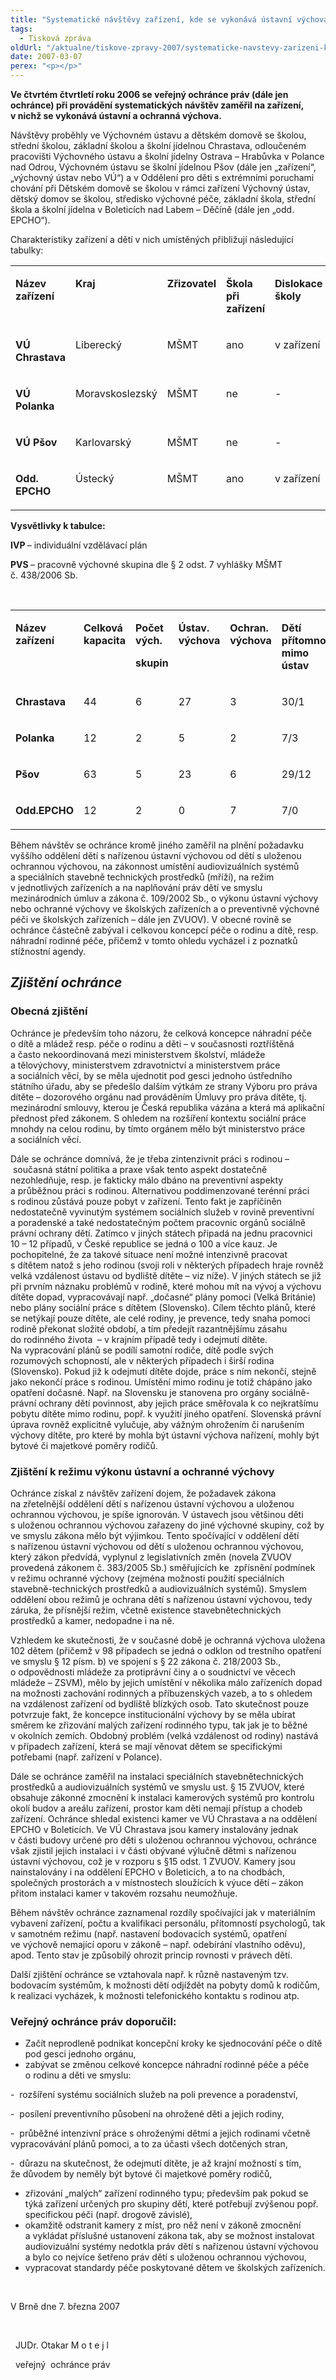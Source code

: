 ```yaml
---
title: "Systematické návštěvy zařízení, kde se vykonává ústavní výchova a ochranná výchova"
tags:
  - Tisková zpráva
oldUrl: "/aktualne/tiskove-zpravy-2007/systematicke-navstevy-zarizeni-kde-se-vykonava-ustavni-vychova-a-ochranna-vychova"
date: 2007-03-07
perex: "<p></p>"
---
```


<!-- imported from the old website -->

<p><b>Ve čtvrtém čtvrtletí roku 2006 se veřejný ochránce práv (dále jen ochránce) při provádění systematických návštěv zaměřil na zařízení, v nichž se vykonává ústavní a ochranná výchova.</b></p><p>Návštěvy proběhly ve Výchovném ústavu a dětském domově se školou, střední školou, základní školou a školní jídelnou Chrastava, odloučeném pracovišti Výchovného ústavu a školní jídelny Ostrava – Hrabůvka v Polance nad Odrou, Výchovném ústavu se školní jídelnou Pšov (dále jen „zařízení“, „výchovný ústav nebo VÚ“) a v Oddělení pro děti s extrémními poruchami chování při Dětském domově se školou v rámci zařízení Výchovný ústav, dětský domov se školou, středisko výchovné péče, základní škola, střední škola a školní jídelna v Boleticích nad Labem – Děčíně (dále jen „odd. EPCHO“).</p><p>Charakteristiky zařízení a dětí v nich umístěných přibližují následující tabulky:</p><p><table><tbody><tr><td valign="top" width="121"><p><b>Název zařízení</b><p></p></p><p></p></td><td valign="top" width="98"><p><b>Kraj</b><p></p></p><p></p></td><td valign="top" width="120"><p><b>Zřizovatel</b><p></p></p><p></p></td><td valign="top" width="84"><p><b>Škola při zařízení</b><p></p></p><p></p></td><td valign="top" width="84"><p><b>Dislokace školy</b><p></p></p><p></p></td><td valign="top" width="79"><p><b>Typ školy</b><p></p></p><p></p></td></tr><tr><td valign="top" width="121"><p><b>VÚ Chrastava</b><p></p></p><p></p></td><td valign="top" width="98"><p>Liberecký</p><p></p><p></p></td><td valign="top" width="120"><p>MŠMT</p><p></p><p></p></td><td valign="top" width="84"><p>ano</p><p></p><p></p></td><td valign="top" width="84"><p>v zařízení</p><p></p><p></p></td><td valign="top" width="79"><p>ZŠ, SŠ</p><p></p><p></p></td></tr><tr><td valign="top" width="121"><p><b>VÚ Polanka</b><p></p></p><p></p></td><td valign="top" width="98"><p>Moravskoslezský</p><p></p><p></p></td><td valign="top" width="120"><p>MŠMT</p><p></p><p></p></td><td valign="top" width="84"><p>ne</p><p></p><p></p></td><td valign="top" width="84"><p>-</p><p></p><p></p></td><td valign="top" width="79"><p>IVP</p><p></p><p></p></td></tr><tr><td valign="top" width="121"><p><b>VÚ Pšov</b><p></p></p><p></p></td><td valign="top" width="98"><p>Karlovarský</p><p></p><p></p></td><td valign="top" width="120"><p>MŠMT</p><p></p><p></p></td><td valign="top" width="84"><p>ne</p><p></p><p></p></td><td valign="top" width="84"><p>-</p><p></p><p></p></td><td valign="top" width="79"><p>PVS</p><p></p><p></p></td></tr><tr><td valign="top" width="121"><p><b>Odd. EPCHO</b><p></p></p><p></p></td><td valign="top" width="98"><p>Ústecký</p><p></p><p></p></td><td valign="top" width="120"><p>MŠMT</p><p></p><p></p></td><td valign="top" width="84"><p>ano</p><p></p><p></p></td><td valign="top" width="84"><p>v zařízení</p><p></p><p></p></td><td valign="top" width="79"><p>ZŠ</p><p></p><p></p></td></tr></tbody></table></p><p><b>Vysvětlivky k tabulce:</b><p></p><p><b>IVP </b>– individuální vzdělávací plán</p><p></p><p></p><p><b>PVS </b>– pracovně výchovné skupina dle § 2 odst. 7 vyhlášky MŠMT č. 438/2006 Sb.</p><p></p><p></p><p></p><p> </p><p></p><p><table><tbody><tr><td valign="top" width="85"><p><b>Název zařízení</b><p></p></p><p></p></td><td valign="top" width="68"><p><b>Celková kapacita</b><p></p></p><p></p></td><td valign="top" width="88"><p><b>Počet vých.</b><p></p><p><b>skupin</b><p></p></p><p></p></p><p></p></td><td valign="top" width="67"><p><b>Ústav. výchova</b><p></p></p><p></p></td><td valign="top" width="66"><p><b>Ochran. výchova</b><p></p></p><p></p></td><td valign="top" width="107"><p><b>Dětí přítomno/ mimo ústav</b><p></p></p><p></p></td><td valign="top" width="52"><p><b>Na útěku</b><p></p></p><p></p></td><td valign="top" width="73"><p><b>Počet</b><p></p><p><b>ped.prac.</b><p></p></p><p></p></p><p></p></td></tr><tr><td valign="top" width="85"><p><b>Chrastava</b><p></p></p><p></p></td><td valign="top" width="68"><p>44</p><p></p><p></p></td><td valign="top" width="88"><p>6</p><p></p><p></p></td><td valign="top" width="67"><p>27</p><p></p><p></p></td><td valign="top" width="66"><p>3</p><p></p><p></p></td><td valign="top" width="107"><p>30/1</p><p></p><p></p></td><td valign="top" width="52"><p>7</p><p></p><p></p></td><td valign="top" width="73"><p>30</p><p></p><p></p></td></tr><tr><td valign="top" width="85"><p><b>Polanka</b><p></p></p><p></p></td><td valign="top" width="68"><p>12</p><p></p><p></p></td><td valign="top" width="88"><p>2</p><p></p><p></p></td><td valign="top" width="67"><p>5</p><p></p><p></p></td><td valign="top" width="66"><p>2</p><p></p><p></p></td><td valign="top" width="107"><p>7/3</p><p></p><p></p></td><td valign="top" width="52"><p>2</p><p></p><p></p></td><td valign="top" width="73"><p>19</p><p></p><p></p></td></tr><tr><td valign="top" width="85"><p><b>Pšov</b><p></p></p><p></p></td><td valign="top" width="68"><p>63</p><p></p><p></p></td><td valign="top" width="88"><p>5</p><p></p><p></p></td><td valign="top" width="67"><p>23</p><p></p><p></p></td><td valign="top" width="66"><p>6</p><p></p><p></p></td><td valign="top" width="107"><p>29/12</p><p></p><p></p></td><td valign="top" width="52"><p>22</p><p></p><p></p></td><td valign="top" width="73"><p>36</p><p></p><p></p></td></tr><tr><td valign="top" width="85"><p><b>Odd.EPCHO</b><p></p></p><p></p></td><td valign="top" width="68"><p>12</p><p></p><p></p></td><td valign="top" width="88"><p>2</p><p></p><p></p></td><td valign="top" width="67"><p>0</p><p></p><p></p></td><td valign="top" width="66"><p>7</p><p></p><p></p></td><td valign="top" width="107"><p>7/0</p><p></p><p></p></td><td valign="top" width="52"><p>0</p><p></p><p></p></td><td valign="top" width="73"><p>32</p><p></p><p></p></td></tr></tbody></table></p><p>Během návštěv se ochránce kromě jiného zaměřil na plnění požadavku vyššího oddělení dětí s nařízenou ústavní výchovou od dětí s uloženou ochrannou výchovou, na zákonnost umístění audiovizuálních systémů a speciálních stavebně technických prostředků (mříží), na režim v jednotlivých zařízeních a na naplňování práv dětí ve smyslu mezinárodních úmluv a zákona č. 109/2002 Sb., o výkonu ústavní výchovy nebo ochranné výchovy ve školských zařízeních a o preventivně výchovné péči ve školských zařízeních – dále jen ZVUOV). V obecné rovině se ochránce částečně zabýval i celkovou koncepcí péče o rodinu a dítě, resp. náhradní rodinné péče, přičemž v tomto ohledu vycházel i z poznatků stížnostní agendy.</p><h2><em><strong>Zjištění ochránce</strong></em></h2><h3><strong>Obecná zjištění</strong></h3><p>Ochránce je především toho názoru, že celková koncepce náhradní péče o dítě a mládež resp. péče o rodinu a děti &ndash; v současnosti roztříštěná a často nekoordinovaná mezi ministerstvem školství, mládeže a tělovýchovy, ministerstvem zdravotnictví a ministerstvem práce a sociálních věcí, by se měla ujednotit pod gesci jednoho ústředního státního úřadu, aby se předešlo dalším výtkám ze strany Výboru pro práva dítěte &ndash; dozorového orgánu nad prováděním Úmluvy pro práva dítěte, tj. mezinárodní smlouvy, kterou je Česká republika vázána a která má aplikační přednost před zákonem. S ohledem na rozšíření kontextu sociální práce mnohdy na celou rodinu, by tímto orgánem mělo být ministerstvo práce a sociálních věcí.</p><p>Dále se ochránce domnívá, že je třeba zintenzivnit práci s rodinou &ndash; současná státní politika a praxe však tento aspekt dostatečně nezohledňuje, resp. je fakticky málo dbáno na preventivní aspekty a průběžnou práci s rodinou. Alternativou poddimenzované terénní práci s rodinou zůstává pouze pobyt v zařízení. Tento fakt je zapříčiněn nedostatečně vyvinutým systémem sociálních služeb v rovině preventivní a poradenské a také nedostatečným počtem pracovnic orgánů sociálně právní ochrany dětí. Zatímco v jiných státech připadá na jednu pracovnici 10 – 12 případů, v České republice se jedná o 100 a více kauz. Je pochopitelné, že za takové situace není možné intenzivně pracovat s dítětem natož s jeho rodinou (svoji roli v některých případech hraje rovněž velká vzdálenost ústavu od bydliště dítěte – viz níže). V jiných státech se již při prvním náznaku problémů v rodině, které mohou mít na vývoj a výchovu dítěte dopad, vypracovávají např. „dočasné“ plány pomoci (Velká Británie) nebo plány sociální práce s dítětem (Slovensko). Cílem těchto plánů, které se netýkají pouze dítěte, ale celé rodiny, je prevence, tedy snaha pomoci rodině překonat složité období, a tím předejít razantnějšímu zásahu do rodinného života  &ndash; v krajním případě tedy i odejmutí dítěte. Na vypracování plánů se podílí samotní rodiče, dítě podle svých rozumových schopností, ale v některých případech i širší rodina (Slovensko). Pokud již k odejmutí dítěte dojde, práce s ním nekončí, stejně jako nekončí práce s rodinou. Umístění mimo rodinu je totiž chápáno jako opatření dočasné. Např. na Slovensku je stanovena pro orgány sociálně-právní ochrany dětí povinnost, aby jejich práce směřovala k co nejkratšímu pobytu dítěte mimo rodinu, popř. k využití jiného opatření. Slovenská právní úprava rovněž explicitně vylučuje, aby vážným ohrožením či narušením výchovy dítěte, pro které by mohla být ústavní výchova nařízení, mohly být bytové či majetkové poměry rodičů.<b></b><p></p><h3><strong>Zjištění k režimu výkonu ústavní a ochranné výchovy</strong></h3><p>Ochránce získal z návštěv zařízení dojem, že požadavek zákona na zřetelnější oddělení dětí s nařízenou ústavní výchovou a uloženou ochrannou výchovou, je spíše ignorován. V ústavech jsou většinou děti s uloženou ochrannou výchovou zařazeny do jiné výchovné skupiny, což by ve smyslu zákona mělo být výjimkou. Tento spočívající v oddělení dětí s nařízenou ústavní výchovou od dětí s uloženou ochrannou výchovou, který zákon předvídá, vyplynul z legislativních změn (novela ZVUOV provedená zákonem č. 383/2005 Sb.) směřujících ke  zpřísnění podmínek v režimu ochranné výchovy (zejména možnosti použití speciálních stavebně-technických prostředků a audiovizuálních systémů). Smyslem oddělení obou režimů je ochrana dětí s nařízenou ústavní výchovou, tedy záruka, že přísnější režim, včetně existence stavebnětechnických prostředků a kamer, nedopadne i na ně.</p><p>Vzhledem ke skutečnosti, že v současné době je ochranná výchova uložena 102 dětem (přičemž v 98 případech se jedná o odklon od trestního opatření ve smyslu § 12 písm. b) ve spojení s § 22 zákona č. 218/2003 Sb., o odpovědnosti mládeže za protiprávní činy a o soudnictví ve věcech mládeže &ndash; ZSVM), mělo by jejich umístění v několika málo zařízeních dopad na možnosti zachování rodinných a příbuzenských vazeb, a to s ohledem na vzdálenost zařízení od bydliště blízkých osob. Tato skutečnost pouze potvrzuje fakt, že koncepce institucionální výchovy by se měla ubírat směrem ke zřizování malých zařízení rodinného typu, tak jak je to běžné v okolních zemích. Obdobný problém (velká vzdálenost od rodiny) nastává v případech zařízení, která se mají věnovat dětem se specifickými potřebami (např. zařízení v Polance).</p><p>Dále se ochránce zaměřil na instalaci speciálních stavebnětechnických prostředků a audiovizuálních systémů ve smyslu ust. § 15 ZVUOV, které obsahuje zákonné zmocnění k instalaci kamerových systémů pro kontrolu okolí budov a areálu zařízení, prostor kam děti nemají přístup a chodeb zařízení. Ochránce shledal existenci kamer ve VÚ Chrastava a na oddělení EPCHO v Boleticích. Ve VÚ Chrastava jsou kamery instalovány jednak v části budovy určené pro děti s uloženou ochrannou výchovou, ochránce však zjistil jejich instalaci i v části obývané výlučně dětmi s nařízenou ústavní výchovou, což je v rozporu s §15 odst. 1 ZVUOV. Kamery jsou nainstalovány i na oddělení EPCHO v Boleticích, a to na chodbách, společných prostorách a v místnostech sloužících k výuce dětí – zákon přitom instalaci kamer v takovém rozsahu neumožňuje.</p><p>Během návštěv ochránce zaznamenal rozdíly spočívající jak v materiálním vybavení zařízení, počtu a kvalifikaci personálu, přítomností psychologů, tak v samotném režimu (např. nastavení bodovacích systémů, opatření ve výchově nemající oporu v zákoně – např. odebírání vlastního oděvu), apod. Tento stav je způsobilý ohrozit princip rovnosti v právech dětí.</p><p>Další zjištění ochránce se vztahovala např. k různě nastaveným tzv. bodovacím systémům, k možnosti dětí odjíždět na pobyty domů k rodičům, k realizaci vycházek, k možnosti telefonického kontaktu s rodinou atp.</p><h3><strong>Veřejný ochránce práv doporučil:</strong></h3><ul><li>Začít neprodleně podnikat koncepční kroky ke sjednocování péče o dítě pod gesci jednoho orgánu,</li><li>zabývat se změnou celkové koncepce náhradní rodinné péče a péče o rodinu a děti ve smyslu: </li></ul><p>-  rozšíření systému sociálních služeb na poli prevence a poradenství, </p><p>-  posílení preventivního působení na ohrožené děti a jejich rodiny,</p><p>-  průběžné intenzivní práce s ohroženými dětmi a jejich rodinami včetně vypracovávání plánů pomoci, a to za účasti všech dotčených stran,</p><p>-  důrazu na skutečnost, že odejmutí dítěte, je až krajní možností s tím, že důvodem by neměly být bytové či majetkové poměry rodičů,</p><ul><li>zřizování „malých“ zařízení rodinného typu; především pak pokud se týká zařízení určených pro skupiny dětí, které potřebují zvýšenou popř. specifickou péči (např. drogově závislé),</li><li>okamžitě odstranit kamery z míst, pro něž není v zákoně zmocnění a vykládat příslušné ustanovení zákona tak, aby se možnost instalovat audiovizuální systémy nedotkla práv dětí s nařízenou ústavní výchovou a bylo co nejvíce šetřeno práv dětí s uloženou ochrannou výchovou,</li><li>vypracovat standardy péče poskytované dětem ve školských zařízeních.</li></ul><p></p><p></p><p></p><p> </p><p></p><p>V Brně dne 7. března 2007 </p><p></p><p></p><p></p><p> </p><p></p><p>  JUDr. Otakar M o t e j l</p><p></p><p></p><p>  veřejný  ochránce práv </p><p></p><p></p></p><p></p></p><p></p>
